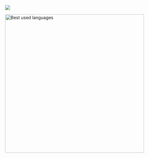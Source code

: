 <picture>
  <source
    srcset="https://github-readme-stats.vercel.app/api?username=garbizada"
    media="(prefers-color-scheme: dark)"
  />
  <source
    srcset="https://github-readme-stats.vercel.app/api?username=garbizada"
    media="(prefers-color-scheme: dark), (prefers-color-scheme: dark)"
  />
  <img src="https://github-readme-stats.vercel.app/api?username=garbizada" />
</picture>
 <br>

<p align="left" >
  <img width="450px" src="https://github-readme-stats.vercel.app/api/top-langs/?username=garbizada" alt="Best used languages" /> 
</p>
 
<br>
